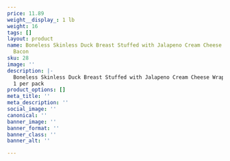 ```yaml
---
price: 11.89
weight__display_: 1 lb
weight: 16
tags: []
layout: product
name: Boneless Skinless Duck Breast Stuffed with Jalapeno Cream Cheese Wrapped in
  Bacon
sku: 28
image: ''
description: |-
  Boneless Skinless Duck Breast Stuffed with Jalapeno Cream Cheese Wrapped in Bacon
  1 per pack
product_options: []
meta_title: ''
meta_description: ''
social_image: ''
canonical: ''
banner_image: ''
banner_format: ''
banner_class: ''
banner_alt: ''

---
```

